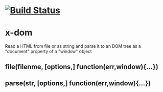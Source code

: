 [![Build Status](https://travis-ci.org/x-component/x-dom.png?v0.0.0)](https://travis-ci.org/x-component/x-dom)
=======================================================================================================



x-dom
=====

Read a HTML from file or as string and parse it
to an DOM tree as a "document" property of a "window" object

file(filenme, [options,] function(err,window){...})
--------------------------------

parse(str, [options,] function(err,window){...})
--------------------
